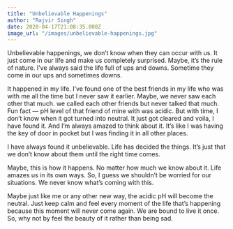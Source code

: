 ```yaml
---
title: "Unbelievable Happenings"
author: "Rajvir Singh"
date: 2020-04-17T21:08:35.000Z
image_url: "/images/unbelievable-happenings.jpg"
---
```


Unbelievable happenings, we don’t know when they can occur with us. It just come in our life and make us completely surprised. Maybe, it’s the rule of nature. I’ve always said the life full of ups and downs. Sometime they come in our ups and sometimes downs.

It happened in my life. I’ve found one of the best friends in my life who was with me all the time but I never saw it earlier. Maybe, we never saw each other that much. we called each other friends but never talked that much. Fun fact — pH level of that friend of mine with was acidic. But with time, I don’t know when it got turned into neutral. It just got cleared and voila, I have found it. And I’m always amazed to think about it. It’s like I was having the key of door in pocket but I was finding it in all other places.

I have always found it unbelievable. Life has decided the things. It’s just that we don’t know about them until the right time comes.

Maybe, this is how it happens. No matter how much we know about it. Life amazes us in its own ways. So, I guess we shouldn’t be worried for our situations. We never know what’s coming with this.

Maybe just like me or any other new way, the acidic pH will become the neutral. Just keep calm and feel every moment of the life that’s happening because this moment will never come again. We are bound to live it once. So, why not by feel the beauty of it rather than being sad.